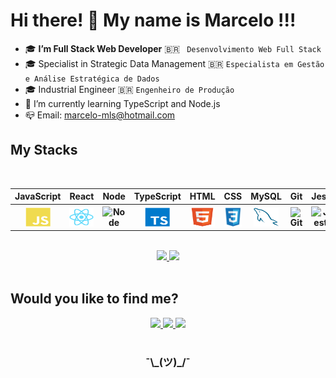 # Hi there! 🖖 My name is Marcelo !!!

- 🎓  **I’m Full Stack Web Developer** 🇧🇷 ``` Desenvolvimento Web Full Stack``` 
- 🎓  Specialist in Strategic Data Management 🇧🇷 ``` Especialista em Gestão e Análise Estratégica de Dados ```
- 🎓  Industrial Engineer 🇧🇷 ``` Engenheiro de Produção ``` 
- 🌱 I’m currently learning TypeScript and Node.js
- 📪  Email: <a href="mailto:marcelo-mls@hotmail.com">marcelo-mls@hotmail.com</a>

## My Stacks

<div style="display: inline_block" align="center"><br>

<table>
  <tr>
    <th>JavaScript</th>
    <th>React</th>
    <th>Node</th>
    <th>TypeScript</th>
    <!--
    <th>Python</th>
    -->
    <th>HTML</th>
    <th>CSS</th>
    <th>MySQL</th>
    <th>Git</th>
    <th>Jest</th>
    <th>RTL</th>
    <th>Docker</th>
    <!--
    <th>Redux</th>
    <th>Bootstrap</th>
    -->
  </tr>
  <tr>
    <th><img align="center" alt="JavaScript" height="30" width="40" src="https://raw.githubusercontent.com/devicons/devicon/master/icons/javascript/javascript-plain.svg"></th>
    <th><img align="center" alt="React" height="30" width="40" src="https://raw.githubusercontent.com/devicons/devicon/master/icons/react/react-original.svg"></th>
    <th><img align="center" alt="Node" height="30" width="40" src="https://cdn.jsdelivr.net/gh/devicons/devicon/icons/nodejs/nodejs-original.svg"></th>
    <th><img align="center" alt="TypeScript" height="30" width="40" src="https://raw.githubusercontent.com/devicons/devicon/master/icons/typescript/typescript-plain.svg"></th>
    <!--
    <th><img align="center" alt="Python" height="30" width="40" src="https://raw.githubusercontent.com/devicons/devicon/master/icons/python/python-original.svg"></th>
    -->
    <th><img align="center" alt="HTML" height="30" width="40" src="https://raw.githubusercontent.com/devicons/devicon/master/icons/html5/html5-original.svg"></th>
    <th><img align="center" alt="CSS" height="30" width="40" src="https://raw.githubusercontent.com/devicons/devicon/master/icons/css3/css3-original.svg"></th>
    <th><img align="center" alt="SQL-server" height="30" width="40" src="https://raw.githubusercontent.com/devicons/devicon/master/icons/mysql/mysql-original.svg"></th>
    <th><img align="center" alt="Git" height="30" width="40" src="https://cdn.jsdelivr.net/gh/devicons/devicon/icons/git/git-original.svg"></th>
    <th><img align="center" alt="Jest" height="30" width="40" src="https://cdn.jsdelivr.net/gh/devicons/devicon/icons/jest/jest-plain.svg"></th>
    <th><img height="36" src="https://testing-library.com/img/octopus-128x128.png"></th>
    <th><img align="center" alt="Docker" height="30" width="40" src="https://cdn.jsdelivr.net/gh/devicons/devicon/icons/docker/docker-plain.svg"></th>
    <!--
    <th><img align="center" alt="Redux" height="30" width="40" src="https://cdn.jsdelivr.net/gh/devicons/devicon/icons/redux/redux-original.svg"></th>
    <th><img align="center" alt="Bootstrap" height="30" width="40" src="https://cdn.jsdelivr.net/gh/devicons/devicon/icons/bootstrap/bootstrap-original.svg"></th>
    -->
  </tr>
</table>  
  
<!-- Site para buscar os icones: https://devicon.dev/ -->

</div>

<br>

<div align="center">
  <a href="https://www.linkedin.com/in/marcelo-mls/" target="_blank"> 
  <img height="180em" src="https://github-readme-stats.vercel.app/api?username=marcelo-mls&show_icons=true&theme=dark&include_all_commits=true&count_private=true"/>
  <img height="180em" src="https://github-readme-stats.vercel.app/api/top-langs/?username=marcelo-mls&layout=compact&langs_count=7&theme=dark"/></a>
</div>
  
<br>

## Would you like to find me?
 
<div align="center"> 
  <a href="https://www.linkedin.com/in/marcelo-mls/" target="_blank">
    <img src="https://img.shields.io/badge/-LinkedIn-%230077B5?style=for-the-badge&logo=linkedin&logoColor=white" target="_blank">
  </a> 
  <a href="https://letterboxd.com/MarceloMLS/" target="_blank">
    <img src="https://img.shields.io/badge/-Letterboxd-03A61C?style=for-the-badge&logo=audi&logoColor=white" target="_blank">
  </a>
  <a href="mailto:marcelo-mls@hotmail.com" target="_blank">
    <img src="https://img.shields.io/badge/-Email-c14438?style=for-the-badge&logo=Gmail&logoColor=white" target="_blank">
  </a>
  <!--   <a href="https://www.instagram.com/marquesmls/" target="_blank">
<img src="https://img.shields.io/badge/-Instagram-%23E4405F?style=for-the-badge&logo=instagram&logoColor=white" target="_blank">
</a> -->
</div>

<br>
  
<h3 align="center"> ¯\_(ツ)_/¯ </h3>
